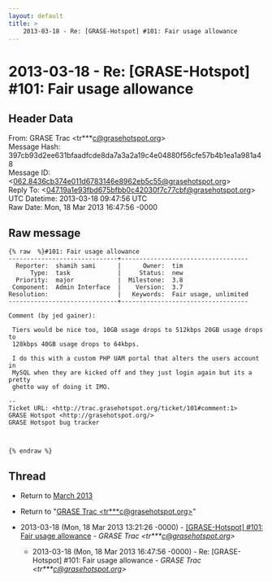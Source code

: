 ```yaml
---
layout: default
title: >
    2013-03-18 - Re: [GRASE-Hotspot] #101: Fair usage allowance
---
```


# 2013-03-18 - Re: [GRASE-Hotspot] #101: Fair usage allowance

## Header Data

From: GRASE Trac \<tr***c@grasehotspot.org\><br>
Message Hash: 397cb93d2ee631bfaadfcde8da7a3a2a19c4e04880f56cfe57b4b1ea1a981a48<br>
Message ID: \<062.8436cb374e011d6783146e8962eb5c55@grasehotspot.org\><br>
Reply To: \<047.19a1e93fbd675bfbb0c42030f7c77cbf@grasehotspot.org\><br>
UTC Datetime: 2013-03-18 09:47:56 UTC<br>
Raw Date: Mon, 18 Mar 2013 16:47:56 -0000<br>

## Raw message

```
{% raw  %}#101: Fair usage allowance
------------------------------+-----------------------------------
  Reporter:  shamih sami      |      Owner:  tim
      Type:  task             |     Status:  new
  Priority:  major            |  Milestone:  3.8
 Component:  Admin Interface  |    Version:  3.7
Resolution:                   |   Keywords:  Fair usage, unlimited
------------------------------+-----------------------------------

Comment (by jed gainer):

 Tiers would be nice too, 10GB usage drops to 512kbps 20GB usage drops to
 128kbps 40GB usage drops to 64kbps.

 I do this with a custom PHP UAM portal that alters the users account in
 MySQL when they are kicked off and they just login again but its a pretty
 ghetto way of doing it IMO.

-- 
Ticket URL: <http://trac.grasehotspot.org/ticket/101#comment:1>
GRASE Hotspot <http://grasehotspot.org/>
GRASE Hotspot bug tracker



{% endraw %}
```

## Thread

+ Return to [March 2013](/archive/2013/03)

+ Return to "[GRASE Trac <tr***c<span>@</span>grasehotspot.org>](/authors/tr___c_at_grasehotspot_org)"

+ 2013-03-18 (Mon, 18 Mar 2013 13:21:26 -0000) - [[GRASE-Hotspot]  #101: Fair usage allowance](/archive/2013/03/900427fa4bc7ffe23a7a346c806c07a4278c99d434011c35552b9e180afe4a3a) - _GRASE Trac \<tr***c@grasehotspot.org\>_
  + 2013-03-18 (Mon, 18 Mar 2013 16:47:56 -0000) - Re: [GRASE-Hotspot] #101: Fair usage allowance - _GRASE Trac \<tr***c@grasehotspot.org\>_

